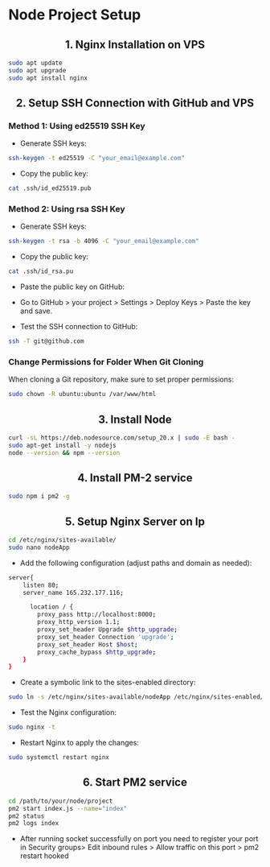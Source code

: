 <h1>Node Project Setup</h1>


<h2 align="center">1. Nginx Installation on VPS </h2>


```bash
sudo apt update
sudo apt upgrade
sudo apt install nginx
```

<h2 align="center">2. Setup SSH Connection with GitHub and VPS </h2>
<h3>Method 1: Using ed25519 SSH Key</h3>

* Generate SSH keys:

```bash
ssh-keygen -t ed25519 -C "your_email@example.com"
```

* Copy the public key:

```bash
cat .ssh/id_ed25519.pub
```
<h3>Method 2: Using rsa SSH Key</h3>

* Generate SSH keys:

```bash
ssh-keygen -t rsa -b 4096 -C "your_email@example.com"
```

* Copy the public key:

```bash
cat .ssh/id_rsa.pu
```

* Paste the public key on GitHub:
- Go to GitHub > your project > Settings > Deploy Keys > Paste the key and save.

* Test the SSH connection to GitHub:

```bash
ssh -T git@github.com
```

<h3>Change Permissions for Folder When Git Cloning</h3>
<p>When cloning a Git repository, make sure to set proper permissions:</p>

```bash
sudo chown -R ubuntu:ubuntu /var/www/html

```
<h2 align="center">3. Install Node</h2>

```bash
curl -sL https://deb.nodesource.com/setup_20.x | sudo -E bash -
sudo apt-get install -y nodejs
node --version && npm --version
```



<h2 align="center">4. Install PM-2 service</h2>

```bash
sudo npm i pm2 -g
```


<h2 align="center">5. Setup Nginx Server on Ip</h2>



```bash
cd /etc/nginx/sites-available/
sudo nano nodeApp

```
* Add the following configuration (adjust paths and domain as needed):

```bash
server{
    listen 80;
  	server_name 165.232.177.116;

      location / {
        proxy_pass http://localhost:8000;
        proxy_http_version 1.1;
        proxy_set_header Upgrade $http_upgrade;
        proxy_set_header Connection 'upgrade';
        proxy_set_header Host $host;
        proxy_cache_bypass $http_upgrade;
    }
}

```
* Create a symbolic link to the sites-enabled directory:

```bash
sudo ln -s /etc/nginx/sites-available/nodeApp /etc/nginx/sites-enabled/

```

* Test the Nginx configuration:

```bash
sudo nginx -t

```

* Restart Nginx to apply the changes:

```bash
sudo systemctl restart nginx
```

<h2 align="center">6. Start PM2 service </h2>

```bash
cd /path/to/your/node/project
pm2 start index.js --name="index"
pm2 status
pm2 logs index
```
* After running socket successfully on port you need to register your port in Security groups> Edit inbound rules > Allow traffic on this port > pm2 restart hooked
 


